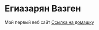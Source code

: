 # Егиазарян Вазген
Мой первый веб сайт
[Ссылка на домашку](https://github.com/YeghiazaryanVazgen/YeghiazaryanVazgen.github.io "Описание")
